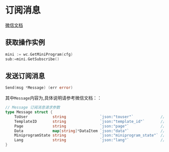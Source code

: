 # 订阅消息
[微信文档](https://developers.weixin.qq.com/miniprogram/dev/api-backend/open-api/subscribe-message/subscribeMessage.send.html)

## 获取操作实例
```go
mini := wc.GetMiniProgram(cfg)
sub:=mini.GetSubscribe()
```

## 发送订阅消息

```go
Send(msg *Message) (err error)
```

其中`Message`内容为,具体说明请参考微信文档：：
```go
// Message 订阅消息请求参数
type Message struct {
	ToUser           string               `json:"touser"`            //必选，接收者（用户）的 openid
	TemplateID       string               `json:"template_id"`       //必选，所需下发的订阅模板id
	Page             string               `json:"page"`              //可选，点击模板卡片后的跳转页面，仅限本小程序内的页面。支持带参数,（示例index?foo=bar）。该字段不填则模板无跳转。
	Data             map[string]*DataItem `json:"data"`              //必选, 模板内容
	MiniprogramState string               `json:"miniprogram_state"` //可选，跳转小程序类型：developer为开发版；trial为体验版；formal为正式版；默认为正式版
	Lang             string               `json:"lang"`              //入小程序查看”的语言类型，支持zh_CN(简体中文)、en_US(英文)、zh_HK(繁体中文)、zh_TW(繁体中文)，默认为zh_CN
}
```